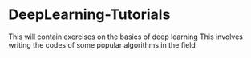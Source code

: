 # DeepLearning-Tutorials
This will contain exercises on the basics of deep learning
This involves writing the codes of some popular algorithms in the field
